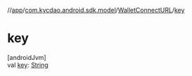 //[app](../../../index.md)/[com.kycdao.android.sdk.model](../index.md)/[WalletConnectURL](index.md)/[key](key.md)

# key

[androidJvm]\
val [key](key.md): [String](https://kotlinlang.org/api/latest/jvm/stdlib/kotlin/-string/index.html)
